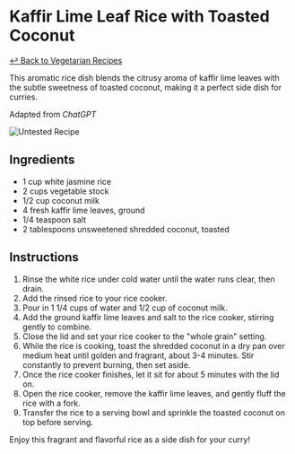 # Kaffir Lime Leaf Rice with Toasted Coconut

[&larrhk; Back to Vegetarian Recipes](./README.md)

This aromatic rice dish blends the citrusy aroma of kaffir lime leaves with the subtle sweetness of toasted coconut, making it a perfect side dish for curries.

Adapted from _ChatGPT_

![Untested Recipe](https://badgen.net/badge/untested/recipe/AA4A44)

## Ingredients
- 1 cup white jasmine rice
- 2 cups vegetable stock
- 1/2 cup coconut milk
- 4 fresh kaffir lime leaves, ground
- 1/4 teaspoon salt
- 2 tablespoons unsweetened shredded coconut, toasted

## Instructions
1. Rinse the white rice under cold water until the water runs clear, then drain.
2. Add the rinsed rice to your rice cooker.
3. Pour in 1 1/4 cups of water and 1/2 cup of coconut milk.
4. Add the ground kaffir lime leaves and salt to the rice cooker, stirring gently to combine.
5. Close the lid and set your rice cooker to the "whole grain" setting.
6. While the rice is cooking, toast the shredded coconut in a dry pan over medium heat until golden and fragrant, about 3-4 minutes. Stir constantly to prevent burning, then set aside.
7. Once the rice cooker finishes, let it sit for about 5 minutes with the lid on.
8. Open the rice cooker, remove the kaffir lime leaves, and gently fluff the rice with a fork.
9. Transfer the rice to a serving bowl and sprinkle the toasted coconut on top before serving.

Enjoy this fragrant and flavorful rice as a side dish for your curry!
